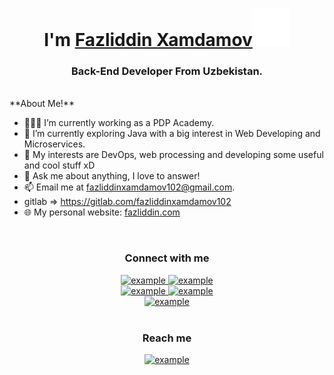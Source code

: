<h1 align="center">I'm <a href="https://github.com/fazliddinxamdamov">Fazliddin Xamdamov<a><img src="https://github.com/Kathryn-Jie/Kathryn-Jie/blob/main/wave.gif" width="60px"/></h1>
<h3 font-size="20" align="center">Back-End Developer From Uzbekistan.</h3>

  <br>
 **About Me!** 

- 👨🏽‍💻 I’m currently working as a PDP Academy.
- 🌱 I’m currently exploring Java with a big interest in Web Developing and Microservices. 
- 🤔 My interests are DevOps, web processing and developing some useful and cool stuff xD
- 💬 Ask me about anything, I love to answer!
- 📫 Email me at [fazliddinxamdamov102@gmail.com](fazliddinxadamov102@gmail.com).
- gitlab => https://gitlab.com/fazliddinxamdamov102
  <br>
- 🌐 My personal website: <a href = "https://www.fazliddin.com"> fazliddin.com </a>
  
<br/>
<h3 align="center">Connect with me</h3>

<div style="margin-top:10px" align="center">
  <div>
    <a  href="https://dev.to/fazliddinxamdamov" target="_blank">
      <img src="https://img.shields.io/badge/DEV.to-0A0A0A.svg?style=for-the-badge&logo=devdotto&logoColor=white" alt="example"/>
    </a>
    <a  href="https://www.linkedin.com/in/fazliddin-xamdamov" target="_blank">
      <img src="https://img.shields.io/badge/Linked%20In-0A66C2.svg?style=for-the-badge&logo=linkedin&logoColor=white" alt="example"/>
    </a>
  </div>
 
  <div>
    <a href="https://www.hackerrank.com/fxamdamov3" target="_blank">
      <img src="https://img.shields.io/badge/Hackerrank-00EA64.svg?style=for-the-badge&logo=hackerrank&logoColor=black" alt="example"/>
    </a>
    <a href="https://leetcode.com/fazliddinxamdamov" target="_blank">
      <img src="https://img.shields.io/badge/LeetCode-FFA116.svg?style=for-the-badge&logo=leetcode&logoColor=black" alt="example"/>
    </a>
  </div>
   <div>
  <a href="https://www.facebook.com/fazliddin.xamdamov.96" target="_blank">
      <img src="https://img.shields.io/badge/facebook-blue.svg?style=for-the-badge&logo=facebook&logoColor=white" alt="example"/>
    </a> 
  </div>
  
</div>

<br/>

<h3 align="center">Reach me</h3>

<p align="center">
  <a  href="https://t.me/faz1iddin" target="_blank">
    <img src="https://img.shields.io/badge/Telegram-26A5E4.svg?style=for-the-badge&logo=telegram&logoColor=white" alt="example"/>
  </a>
</p>
